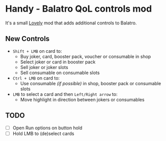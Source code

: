 # Handy - Balatro QoL controls mod

It's a small [Lovely](https://github.com/ethangreen-dev/lovely-injector) mod that adds additional controls to Balatro.

## New Controls
- `Shift + LMB` on card to:
    - Buy joker, card, booster pack, voucher or consumable in shop
    - Select joker or card in booster pack
    - Sell joker or joker slots
    - Sell consumable on consumable slots
- `Ctrl + LMB` on card to:
    - Use consumable *(if possible)* in shop, booster pack or consumable slots
- `LMB` to select a card and then `Left/Right arrow` to:
    - Move highlight in direction between jokers or consumables

## TODO
- [ ] Open Run options on button hold
- [ ] Hold LMB to (de)select cards
